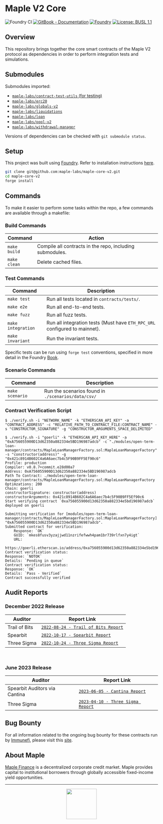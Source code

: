 # Maple V2 Core

![Foundry CI](https://github.com/maple-labs/maple-core-v2/actions/workflows/forge.yaml/badge.svg)
[![GitBook - Documentation](https://img.shields.io/badge/GitBook-Documentation-orange?logo=gitbook&logoColor=white)](https://maplefinance.gitbook.io/maple/technical-resources/protocol-overview)
[![Foundry][foundry-badge]][foundry]
[![License: BUSL 1.1](https://img.shields.io/badge/License-BUSL%201.1-blue.svg)](https://github.com/maple-labs/maple-core-v2/blob/main/LICENSE)

[foundry]: https://getfoundry.sh/
[foundry-badge]: https://img.shields.io/badge/Built%20with-Foundry-FFDB1C.svg

## Overview

This repository brings together the core smart contracts of the Maple V2 protocol as dependencies in order to perform integration tests and simulations.

## Submodules

Submodules imported:
- [`maple-labs/contract-test-utils` (for testing)](https://github.com/maple-labs/contract-test-utils)
- [`maple-labs/erc20`](https://github.com/maple-labs/erc20)
- [`maple-labs/globals-v2`](https://github.com/maple-labs/globals-v2)
- [`maple-labs/liquidations`](https://github.com/maple-labs/liquidations)
- [`maple-labs/loan`](https://github.com/maple-labs/loan)
- [`maple-labs/pool-v2`](https://github.com/maple-labs/pool-v2)
- [`maple-labs/withdrawal-manager`](https://github.com/maple-labs/withdrawal-manager)

Versions of dependencies can be checked with `git submodule status`.

## Setup

This project was built using [Foundry](https://book.getfoundry.sh/). Refer to installation instructions [here](https://github.com/foundry-rs/foundry#installation).

```sh
git clone git@github.com:maple-labs/maple-core-v2.git
cd maple-core-v2
forge install
```

## Commands
To make it easier to perform some tasks within the repo, a few commands are available through a makefile:

### Build Commands

| Command | Action |
|---|---|
| `make build` | Compile all contracts in the repo, including submodules. |
| `make clean` | Delete cached files. |

### Test Commands

| Command | Description |
|---|---|
| `make test`        | Run all tests located in `contracts/tests/`. |
| `make e2e`         | Run all end-to-end tests. |
| `make fuzz`        | Run all fuzz tests. |
| `make integration` | Run all integration tests (Must have `ETH_RPC_URL` configured to mainnet). |
| `make invariant`   | Run the invariant tests. |

Specific tests can be run using `forge test` conventions, specified in more detail in the Foundry [Book](https://book.getfoundry.sh/reference/forge/forge-test#test-options).

### Scenario Commands

| Command | Description |
|---|---|
| `make scenario` | Run the scenarios found in `./scenarios/data/csv/` |

### Contract Verification Script

```shell
$ ./verify.sh -i "NETWORK_NAME" -k "ETHERSCAN_API_KEY" -a "CONTRACT_ADDRESS" -c "RELATIVE_PATH_TO_CONTRACT_FILE:CONTRACT_NAME" -s "CONSTRUCTOR_SIGNATURE" -g "CONSTRUCTOR_ARGUMENTS_SPACE_DELIMITED"
```

```shell
$ ./verify.sh -i "goerli" -k "ETHERSCAN_API_KEY_HERE" -a "0xA756055900D13d62350a882334e5BD196987adcb" -c "./modules/open-term-loan-manager/contracts/MapleLoanManagerFactory.sol:MapleLoanManagerFactory" -s "constructor(address)" -g "0x421c8914B602C4a6A6aec7b4c5F90B9FF5Ef90c6"
Profile: production
Compiler: v0.8.7+commit.e28d00a7
Address: 0xA756055900D13d62350a882334e5BD196987adcb
Path To Contract: ./modules/open-term-loan-manager/contracts/MapleLoanManagerFactory.sol:MapleLoanManagerFactory
Optimzations: 200
Chain: goerli
constructorSignature: constructor(address)
constructorArguments: 0x421c8914B602C4a6A6aec7b4c5F90B9FF5Ef90c6
Start verifying contract `0xa756055900d13d62350a882334e5bd196987adcb` deployed on goerli

Submitting verification for [modules/open-term-loan-manager/contracts/MapleLoanManagerFactory.sol:MapleLoanManagerFactory] "0xA756055900D13d62350a882334e5BD196987adcb".
Submitted contract for verification:
	Response: `OK`
	GUID: `mkes8fusv3yzajjwd11nzrifefwwh4pam1br739rlfxn7y4igt`
	URL:
        https://goerli.etherscan.io/address/0xa756055900d13d62350a882334e5bd196987adcb
Contract verification status:
Response: `NOTOK`
Details: `Pending in queue`
Contract verification status:
Response: `OK`
Details: `Pass - Verified`
Contract successfully verified
```

## Audit Reports

### December 2022 Release

| Auditor | Report Link |
|---|---|
| Trail of Bits | [`2022-08-24 - Trail of Bits Report`](https://docs.google.com/viewer?url=https://github.com/maple-labs/maple-v2-audits/files/10246688/Maple.Finance.v2.-.Final.Report.-.Fixed.-.2022.pdf) |
| Spearbit | [`2022-10-17 - Spearbit Report`](https://docs.google.com/viewer?url=https://github.com/maple-labs/maple-v2-audits/files/10223545/Maple.Finance.v2.-.Spearbit.pdf) |
| Three Sigma | [`2022-10-24 - Three Sigma Report`](https://docs.google.com/viewer?url=https://github.com/maple-labs/maple-v2-audits/files/10223541/three-sigma_maple-finance_code-audit_v1.1.1.pdf) |

<br>

### June 2023 Release

| Auditor | Report Link |
|---|---|
| Spearbit Auditors via Cantina | [`2023-06-05 - Cantina Report`](https://docs.google.com/viewer?url=https://github.com/maple-labs/maple-v2-audits/files/11667848/cantina-maple.pdf) |
| Three Sigma | [`2023-04-10 - Three Sigma Report`](https://docs.google.com/viewer?url=https://github.com/maple-labs/maple-v2-audits/files/11663546/maple-v2-audit_three-sigma_2023.pdf) |

## Bug Bounty

For all information related to the ongoing bug bounty for these contracts run by [Immunefi](https://immunefi.com/), please visit this [site](https://immunefi.com/bounty/maple/).

## About Maple

[Maple Finance](https://maple.finance/) is a decentralized corporate credit market. Maple provides capital to institutional borrowers through globally accessible fixed-income yield opportunities.

---

<p align="center">
  <img src="https://user-images.githubusercontent.com/44272939/196706799-fe96d294-f700-41e7-a65f-2d754d0a6eac.gif" height="100" />
</p>
